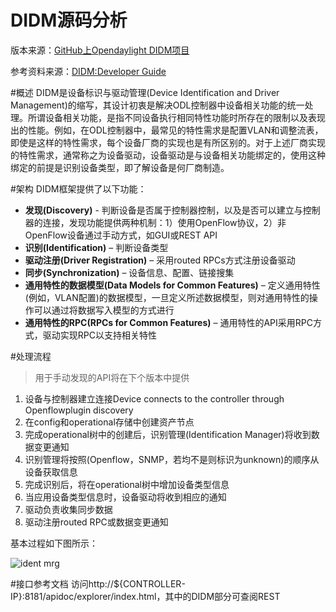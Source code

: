 DIDM源码分析
============

版本来源：[GitHub上Opendaylight DIDM项目](https://github.com/opendaylight/didm)

参考资料来源：[DIDM:Developer Guide](https://wiki.opendaylight.org/view/DIDM:Developer_Guide)

#概述
DIDM是设备标识与驱动管理(Device Identification and Driver Management)的缩写，其设计初衷是解决ODL控制器中设备相关功能的统一处理。所谓设备相关功能，是指不同设备执行相同特性功能时所存在的限制以及表现出的性能。例如，在ODL控制器中，最常见的特性需求是配置VLAN和调整流表，即使是这样的特性需求，每个设备厂商的实现也是有所区别的。对于上述厂商实现的特性需求，通常称之为设备驱动，设备驱动是与设备相关功能绑定的，使用这种绑定的前提是识别设备类型，即了解设备是何厂商制造。

#架构
DIDM框架提供了以下功能：

- **发现(Discovery)** - 判断设备是否属于控制器控制，以及是否可以建立与控制器的连接，发现功能提供两种机制：1）使用OpenFlow协议，2）非OpenFlow设备通过手动方式，如GUI或REST API
- **识别(Identification)** – 判断设备类型
- **驱动注册(Driver Registration)** – 采用routed RPCs方式注册设备驱动
- **同步(Synchronization)** – 设备信息、配置、链接搜集
- **通用特性的数据模型(Data Models for Common Features)** – 定义通用特性(例如，VLAN配置)的数据模型，一旦定义所述数据模型，则对通用特性的操作可以通过将数据写入模型的方式进行
- **通用特性的RPC(RPCs for Common Features)** – 通用特性的API采用RPC方式，驱动实现RPC以支持相关特性

#处理流程

>用于手动发现的API将在下个版本中提供

1. 设备与控制器建立连接Device connects to the controller through Openflowplugin discovery
2. 在config和operational存储中创建资产节点
3. 完成operational树中的创建后，识别管理(Identification Manager)将收到数据变更通知
4. 识别管理将按照(Openflow，SNMP，若均不是则标识为unknown)的顺序从设备获取信息
5. 完成识别后，将在operational树中增加设备类型信息
6. 当应用设备类型信息时，设备驱动将收到相应的通知
7. 驱动负责收集同步数据
8. 驱动注册routed RPC或数据变更通知

基本过程如下图所示：

![ident mrg](https://wiki.opendaylight.org/view/File:Ident_mrg.jpg)

#接口参考文档
访问http://${CONTROLLER-IP}:8181/apidoc/explorer/index.html，其中的DIDM部分可查阅REST

